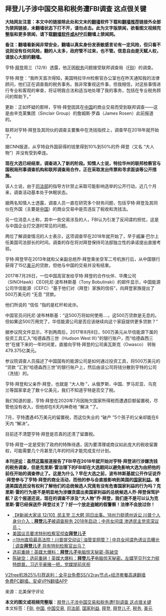  <h2>拜登儿子涉中国交易和税务遭FBI调查 这点很关键</h2> <p class="notice"><b>大陆网友注意：本文中的链接除此处和文末的<a href="https://github.com/bannedbook/fanqiang" >翻墙</a>软件下载和<a href="https://github.com/killgcd/justmysocks/blob/master/README.md">翻墙推荐</a>链接外全部为禁网链接，未翻墙状态下打不开，请勿点击。此为文字版禁闻，欲看图文视频完整版和更多禁闻，请下载<a href="https://github.com/bannedbook/fanqiang">翻墙软件或APP</a>后翻墙上禁闻网。</p><p>备注：翻墙看新闻非常安全，翻墙以真实身份发表敏感言论有一定风险，但只看不说则没有任何风险，翻的人太多，政府管不过来，也不管。信息自由是天赋人权，请放心大胆的翻墙。</b></p>  <div class="entry"> <p id="conimg">亨特·<a href="https://www.bannedbook.org/bnews/tag/%e6%8b%9c%e7%99%bb/" class="st_tag internal_tag" rel="tag" title="标签 拜登 下的日志">拜登</a>周三（12/9）透露，他正因<a href="https://www.bannedbook.org/bnews/tag/%E7%A8%8E%E5%8A%A1/" class="st_tag internal_tag" rel="tag" title="标签 税务 下的日志">税务</a>问题接受联邦调查局（<a href="https://www.bannedbook.org/bnews/tag/fbi/" class="st_tag internal_tag" rel="tag" title="标签 FBI 下的日志">FBI</a>）的调查。</p> <p>亨特·拜登：“我昨天首次得知，美国特拉华州检察官办公室也在昨天通知我的法律顾问，他们正在调查我的税务事务。我非常重视这件事，但我相信，对这些事情进行专业和客观的审查，将证明我合法和适当地处理了我的事务，包括在专业税务顾问的帮助下。”</p> <p>更新：正如怀疑的那样，亨特·拜登因其在<a href="https://www.bannedbook.org/bnews/tag/%E4%B8%AD%E5%9B%BD/" class="st_tag internal_tag" rel="tag" title="标签 中国 下的日志">中国</a>的商业交易而受到联邦调查——这是由辛克莱集团（Sinclair Group）的詹姆斯·罗森（James Rosen）此前报道的。</p> <p>联邦对亨特·拜登及其同伙的调查主要集中在洗钱指控上，调查早在2018年就开始了。</p> <p>据CNN报道，从亨特自外国获得的钱里得到10%到50%的乔·拜登（又名 “大人物”）并没有受到牵连。</p>  <p><strong>现在大选已经结束，调查进入了新的阶段。知情人士说，特拉华州的联邦检察官与国税局刑事调查机构和联邦调查局合作，正在采取发出传票和寻求面谈等公开措施。</strong></p> <p>该人士说，由于<a href="https://www.bannedbook.org/bnews/tag/%e5%8f%b8%e6%b3%95%e9%83%a8/" class="st_tag internal_tag" rel="tag" title="标签 司法部 下的日志">司法部</a>的指导方针禁止采取可能影响选举的公开行动，近几个月来，调查活动基本处于休眠状态。</p> <p>据两名知情人士透露，调查人员一直在研究多个财务问题，包括亨特·拜登及其同伙在外国（主要是<span class='wp_keywordlink_affiliate'><a href="https://www.bannedbook.org/" title="中国" target="_blank">中国</a></span>）的商业交易中是否违反了税收和洗钱法。</p> <p>另一位消息人士称，其中一些交易涉及的人，FBI认为引发了反间谍的担忧，这是与中国企业打交道时常见的问题。</p> <p>两位了解调查情况的人士表示，这项调查早在2018年就开始了，早于威廉·巴尔上任美国司法部长的时间。调查的存在将对拜登保持司法部独立性的承诺提出直接考验。</p>  <p>亨特·拜登早在2013年就和父亲副总统乔·拜登乘坐空军二号机旅行后，从中国银行获得了15亿<a href="https://www.bannedbook.org/bnews/tag/%e7%be%8e%e5%85%83/" class="st_tag internal_tag" rel="tag" title="标签 美元 下的日志">美元</a>的贷款，但他与中国的交易并没有结束。</p> <p>2017年7月26日，一位中国高官发给亨特·拜登的合作伙伴、华鹰公司（SINOHawk）CEO托尼·波布林斯基（Tony Bobulinski）的邮件显示，中国能源公司华信能源（CEFC）“基于他们对（拜登）家族的信任”，向拜登家族提出了500万美元的 “无息 ”贷款。</p> <p>他们所说的 “信任 “指的是杠杆和讹诈。</p> <p>中国官员问托尼·波布林斯基：“这500万将如何使用….，这500万贷款是无息的。但如果这500万用完了，华信能源公司是否应该继续向这个家庭提供更多贷款？”</p> <p>据参议院文件显示，不到两周后，2017年8月8日，500万美元从华信能源下属的投资工具汇入“哈德森西三世（Hudson West III）”的银行账户，而“哈德森西三世”在接下来的一年时间里，直接向亨特·拜登的公司奥瓦斯克（Owasco） 转账479.375亿美元。</p>  <p>参议院调查人员描述了中国国有的能源公司是如何通过投资工具，将500万美元的 “贷款 ”汇到“哈德森西三世”的银行账户上，然后由该公司将钱分散到亨特的公司（洗钱）的。</p> <p>亨特·拜登和父亲乔·拜登，也就是 “大人物 ”，从俄罗斯、中国、罗马尼亚、乌克兰等国家拿走了数十亿美元，我们不知道亨特是否交了税。</p> <p>我们知道的是，亨特·拜登在2020年7月因拖欠国家所得税而遭遇巨额留置税，尽管他没有收入，但他却在6天内神奇地 “解决 ”了。</p> <p>7月，亨特遭遇45万美元的留置税，而这位失业的 “破产 ”5个孩子的父亲却能在6天内 “解决”。</p> <p>目前还不清楚亨特·拜登是否真的还清了留置税。</p>  <p>亨特·拜登一定是受到了政府的特殊待遇，因为要清理或商议如此庞大的税收留置权，可能需要几个月甚至几年的时间才能完成支付计划。</p> <p><strong>本刊<span class='wp_keywordlink_affiliate'><a href="https://www.bannedbook.org/bnews/comments/" title="新闻评论" target="_blank">评论</a></span>：虽然这篇报道报告了FBI早在2018年就开始对亨特·拜登进行涉嫌洗钱的税务调查，但是克里斯·雷治理下的FBI却在大选期间以避免影响大选为由把他的前任开始的调查停止了。这是为什么？早在大选之前，波布林斯基就公开作证说乔·拜登参与了亨特·拜登的商业活动，而他的参与会直接影响到美国的<a href="https://www.bannedbook.org/bnews/tag/%E5%9B%BD%E5%AE%B6%E5%88%A9%E7%9B%8A/" class="st_tag internal_tag" rel="tag" title="标签 国家利益 下的日志">国家利益</a>。难道美国选民没有权利了解他们的总统候选人究竟有没有危害国家利益的行为吗？克里斯·雷的行为是不是明显地为涉嫌贪腐出卖国家利益的总统候选人乔·拜登保驾护航？这个报道还说，现在的调查不涉及“大人物”乔·拜登，我们是不是可以认为克里斯·雷已经保送乔·拜登过关了？好一个放走盗贼的假警察！法律不会放过你！</strong></p> <ul class='op-related-articles' title='相关阅读'> <li><a href='https://www.bannedbook.org/bnews/bannedvideo/20201210/1445419.html' target='_blank'>【#新闻大家谈 12/10】民主党 三大鳄 同日出事。18州力挺德州诉讼 川普个人身分介入；<b>拜登儿子</b>被调查税务 2018年启动；中共女间谍 渗透民主党资深议员；</a></li> <li><a href='https://www.bannedbook.org/bnews/bannedvideo/20201210/1445404.html' target='_blank'>美国议员要求特别检察官彻查<b>拜登儿子</b></a></li> <li><a href='https://www.bannedbook.org/bnews/bannedvideo/20201210/1445236.html' target='_blank'>🔥19州直捣最高法院！川普提交动议│油管变网管？│中共女间谍色诱议员曝光│调查<b>拜登儿子</b> 将有特别检察官出马？</a></li> <li><a href='https://www.bannedbook.org/bnews/taiwannews/20201103/1424567.html' target='_blank'>选前重磅！英媒大爆料：<b>拜登儿子</b>电脑惊天秘密-陈破空</a></li> <li><a href='https://www.bannedbook.org/bnews/cbnews/20201102/1424178.html' target='_blank'>陈破空：选前重磅！英媒大爆料：<b>拜登儿子</b>电脑惊天秘密。左媒罕见刊文力挺特朗普。习近平豪赌一把，党媒提前庆祝</a></li> </ul> <p class="texttj"> <a href="https://github.com/bannedbook/fanqiang/wiki/V2ray%E6%9C%BA%E5%9C%BA" target="_blank">V2free机场25%引荐返利：全平台免费SS/V2ray节点+经济套餐高速翻墙</a><br/> <a href="https://github.com/bannedbook/fanqiang/wiki/%E7%A6%81%E9%97%BB%E7%BD%91%E5%AE%89%E5%8D%93%E7%BF%BB%E5%A2%99%E6%96%B0%E9%97%BBAPP" target="_blank">免费PC翻墙、安卓VPN翻墙APP</a></p><p> 来源：北美保守评论 </p><a name='sharetosocial'></a>       <div><b>本文的图文或视频完整版</b>：<a href='https://www.bannedbook.org/bnews/cbnews/20201210/1445442.html'>拜登儿子涉中国交易和税务遭FBI调查 这点很关键</a></div>  </div><!--END ENTRY--> <div class="postfooter"> <div>本文标签：<a href="https://www.bannedbook.org/bnews/tag/fbi/" rel="tag">FBI</a>, <a href="https://www.bannedbook.org/bnews/tag/%E4%B8%AD%E5%9B%BD/" rel="tag">中国</a>, <a href="https://www.bannedbook.org/bnews/tag/%E4%B8%AD%E5%9B%BD%E4%BA%A4%E6%98%93/" rel="tag">中国交易</a>, <a href="https://www.bannedbook.org/bnews/tag/%e5%8f%b8%e6%b3%95%e9%83%a8/" rel="tag">司法部</a>, <a href="https://www.bannedbook.org/bnews/tag/%E5%9B%BD%E5%AE%B6%E5%88%A9%E7%9B%8A/" rel="tag">国家利益</a>, <a href="https://www.bannedbook.org/bnews/tag/%e6%8b%9c%e7%99%bb/" rel="tag">拜登</a>, <a href="https://www.bannedbook.org/bnews/tag/%E6%8B%9C%E7%99%BB%E5%84%BF%E5%AD%90/" rel="tag">拜登儿子</a>, <a href="https://www.bannedbook.org/bnews/tag/%E7%A8%8E%E5%8A%A1/" rel="tag">税务</a>, <a href="https://www.bannedbook.org/bnews/tag/%e7%be%8e%e5%85%83/" rel="tag">美元</a></div>  </div><!--END POSTFOOTER--> 